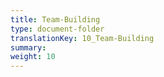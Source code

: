 ```yaml
---
title: Team-Building
type: document-folder
translationKey: 10_Team-Building
summary: 
weight: 10
---
```

